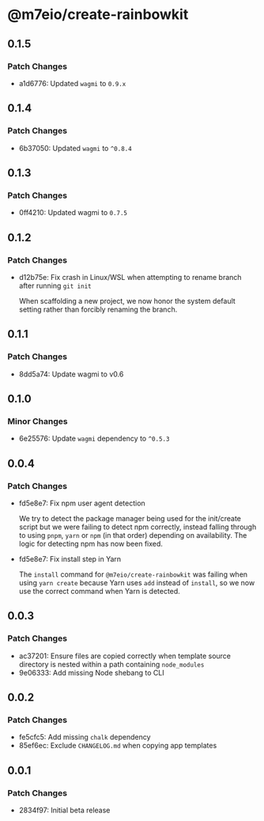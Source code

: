 # @m7eio/create-rainbowkit

## 0.1.5

### Patch Changes

- a1d6776: Updated `wagmi` to `0.9.x`

## 0.1.4

### Patch Changes

- 6b37050: Updated `wagmi` to `^0.8.4`

## 0.1.3

### Patch Changes

- 0ff4210: Updated wagmi to `0.7.5`

## 0.1.2

### Patch Changes

- d12b75e: Fix crash in Linux/WSL when attempting to rename branch after running `git init`

  When scaffolding a new project, we now honor the system default setting rather than forcibly renaming the branch.

## 0.1.1

### Patch Changes

- 8dd5a74: Update wagmi to v0.6

## 0.1.0

### Minor Changes

- 6e25576: Update `wagmi` dependency to `^0.5.3`

## 0.0.4

### Patch Changes

- fd5e8e7: Fix npm user agent detection

  We try to detect the package manager being used for the init/create script but we were failing to detect npm correctly, instead falling through to using `pnpm`, `yarn` or `npm` (in that order) depending on availability. The logic for detecting npm has now been fixed.

- fd5e8e7: Fix install step in Yarn

  The `install` command for `@m7eio/create-rainbowkit` was failing when using `yarn create` because Yarn uses `add` instead of `install`, so we now use the correct command when Yarn is detected.

## 0.0.3

### Patch Changes

- ac37201: Ensure files are copied correctly when template source directory is nested within a path containing `node_modules`
- 9e06333: Add missing Node shebang to CLI

## 0.0.2

### Patch Changes

- fe5cfc5: Add missing `chalk` dependency
- 85ef6ec: Exclude `CHANGELOG.md` when copying app templates

## 0.0.1

### Patch Changes

- 2834f97: Initial beta release

